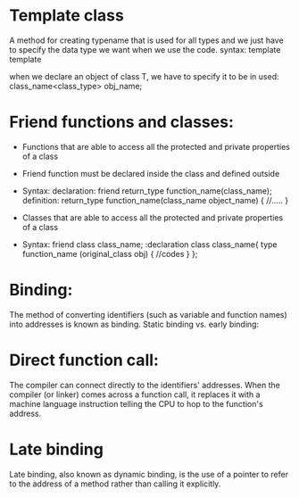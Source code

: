 # Template class
A method for creating typename that is used for all types and we just have to specify the data type we want when we use the code.
syntax: template <typename T>
        template <class T>

when we declare an object of class T, we have to specify it to be in used: class_name<class_type> obj_name;

# Friend functions and classes:
- Functions that are able to access all the protected and private properties of a class
- Friend function must be declared inside the class and defined outside
- Syntax: declaration: friend return_type function_name(class_name);
        definition: return_type function_name(class_name object_name)
        {
            //.....
        }

- Classes that are able to access all the protected and private properties of a class
- Syntax: friend class class_name; :declaration
         class class_name{
         type function_name (original_class obj)
         {
         //codes
                }
         };

# Binding: 
The method of converting identifiers (such as variable and function names) into addresses is known as binding. 
Static binding vs. early binding: 

# Direct function call: 
The compiler can connect directly to the identifiers' addresses. When the compiler (or linker) comes across a function call, it replaces it with a machine language instruction telling the CPU to hop to the function's address.

# Late binding
Late binding, also known as dynamic binding, is the use of a pointer to refer to the address of a method rather than calling it explicitly.
